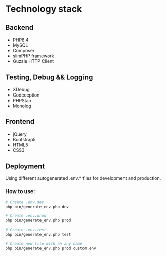 # Technology stack

## Backend

- PHP8.4
- MySQL
- Composer
- slimPHP framework
- Guzzle HTTP Client

## Testing, Debug && Logging
- XDebug
- Codeception
- PHPStan
- Monolog

## Frontend
- jQuery
- Bootstrap5
- HTML5
- CSS3

## Deployment
Using different autogenerated .env.* files for development and production.

### How to use:
```bash
# Create .env.dev
php bin/generate_env.php dev
````
```bash
# Create .env.prod
php bin/generate_env.php prod
```
```bash
# Create .env.test
php bin/generate_env.php test
```
```bash
# Create new file with an any name
php bin/generate_env.php prod custom.env
```